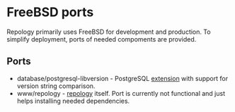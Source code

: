 # FreeBSD ports

Repology primarily uses FreeBSD for development and production.
To simplify deployment, ports of needed compoments are provided.

## Ports

* database/postgresql-libversion - PostgreSQL [extension](https://github.com/repology/postgresql-libversion) with support for version string comparison.
* www/repology - [repology](https://github.com/repology/repology) itself. Port is currently not functional and just helps installing needed dependencies.
